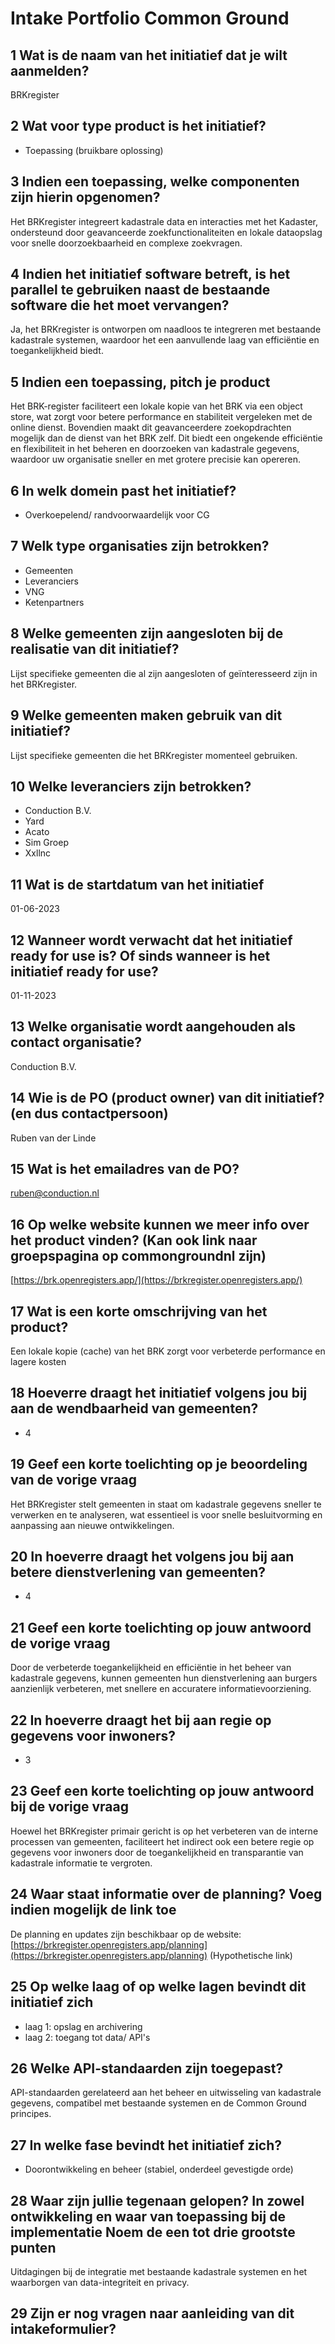 # Intake Portfolio Common Ground

## 1 Wat is de naam van het initiatief dat je wilt aanmelden?

BRKregister

## 2 Wat voor type product is het initiatief?

- Toepassing (bruikbare oplossing)

## 3 Indien een toepassing, welke componenten zijn hierin opgenomen?

Het BRKregister integreert kadastrale data en interacties met het Kadaster, ondersteund door geavanceerde zoekfunctionaliteiten en lokale dataopslag voor snelle doorzoekbaarheid en complexe zoekvragen.

## 4 Indien het initiatief software betreft, is het parallel te gebruiken naast de bestaande software die het moet vervangen?

Ja, het BRKregister is ontworpen om naadloos te integreren met bestaande kadastrale systemen, waardoor het een aanvullende laag van efficiëntie en toegankelijkheid biedt.

## 5 Indien een toepassing, pitch je product

Het BRK-register faciliteert een lokale kopie van het BRK via een object store, wat zorgt voor betere performance en stabiliteit vergeleken met de online dienst. Bovendien maakt dit geavanceerdere zoekopdrachten mogelijk dan de dienst van het BRK zelf. Dit biedt een ongekende efficiëntie en flexibiliteit in het beheren en doorzoeken van kadastrale gegevens, waardoor uw organisatie sneller en met grotere precisie kan opereren.

## 6 In welk domein past het initiatief?

- Overkoepelend/ randvoorwaardelijk voor CG

## 7 Welk type organisaties zijn betrokken?

- Gemeenten
- Leveranciers
- VNG
- Ketenpartners

## 8 Welke gemeenten zijn aangesloten bij de realisatie van dit initiatief?

Lijst specifieke gemeenten die al zijn aangesloten of geïnteresseerd zijn in het BRKregister.

## 9 Welke gemeenten maken gebruik van dit initiatief?

Lijst specifieke gemeenten die het BRKregister momenteel gebruiken.

## 10 Welke leveranciers zijn betrokken?

- Conduction B.V.
- Yard
- Acato
- Sim Groep
- Xxllnc

## 11 Wat is de startdatum van het initiatief

01-06-2023

## 12 Wanneer wordt verwacht dat het initiatief ready for use is? Of sinds wanneer is het initiatief ready for use?

01-11-2023

## 13 Welke organisatie wordt aangehouden als contact organisatie?

Conduction B.V.

## 14 Wie is de PO (product owner) van dit initiatief? (en dus contactpersoon)

Ruben van der Linde

## 15 Wat is het emailadres van de PO?

<ruben@conduction.nl>

## 16 Op welke website kunnen we meer info over het product vinden? (Kan ook link naar groepspagina op commongroundnl zijn)

[https://brk.openregisters.app/](https://brkregister.openregisters.app/)

## 17 Wat is een korte omschrijving van het product?

Een lokale kopie (cache) van het BRK zorgt voor verbeterde performance en lagere kosten

## 18 Hoeverre draagt het initiatief volgens jou bij aan de wendbaarheid van gemeenten?

- 4

## 19 Geef een korte toelichting op je beoordeling van de vorige vraag

Het BRKregister stelt gemeenten in staat om kadastrale gegevens sneller te verwerken en te analyseren, wat essentieel is voor snelle besluitvorming en aanpassing aan nieuwe ontwikkelingen.

## 20 In hoeverre draagt het volgens jou bij aan betere dienstverlening van gemeenten?

- 4

## 21 Geef een korte toelichting op jouw antwoord de vorige vraag

Door de verbeterde toegankelijkheid en efficiëntie in het beheer van kadastrale gegevens, kunnen gemeenten hun dienstverlening aan burgers aanzienlijk verbeteren, met snellere en accuratere informatievoorziening.

## 22 In hoeverre draagt het bij aan regie op gegevens voor inwoners?

- 3

## 23 Geef een korte toelichting op jouw antwoord bij de vorige vraag

Hoewel het BRKregister primair gericht is op het verbeteren van de interne processen van gemeenten, faciliteert het indirect ook een betere regie op gegevens voor inwoners door de toegankelijkheid en transparantie van kadastrale informatie te vergroten.

## 24 Waar staat informatie over de planning? Voeg indien mogelijk de link toe

De planning en updates zijn beschikbaar op de website: [https://brkregister.openregisters.app/planning](https://brkregister.openregisters.app/planning) (Hypothetische link)

## 25 Op welke laag of op welke lagen bevindt dit initiatief zich

- laag 1: opslag en archivering
- laag 2: toegang tot data/ API's

## 26 Welke API-standaarden zijn toegepast?

API-standaarden gerelateerd aan het beheer en uitwisseling van kadastrale gegevens, compatibel met bestaande systemen en de Common Ground principes.

## 27 In welke fase bevindt het initiatief zich?

- Doorontwikkeling en beheer (stabiel, onderdeel gevestigde orde)

## 28 Waar zijn jullie tegenaan gelopen? In zowel ontwikkeling en waar van toepassing bij de implementatie Noem de een tot drie grootste punten

Uitdagingen bij de integratie met bestaande kadastrale systemen en het waarborgen van data-integriteit en privacy.

## 29 Zijn er nog vragen naar aanleiding van dit intakeformulier?
